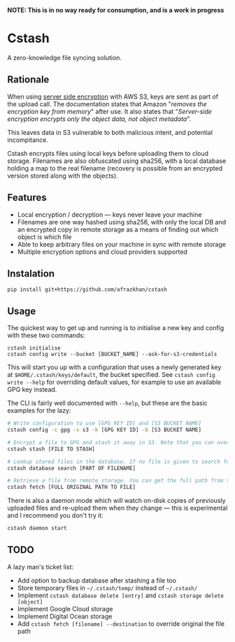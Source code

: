 **NOTE: This is in no way ready for consumption, and is a work in progress**

# Cstash

A zero-knowledge file syncing solution.

## Rationale

When using [server side encryption](https://docs.aws.amazon.com/AmazonS3/latest/dev/ServerSideEncryptionCustomerKeys.html) with AWS S3, keys are sent as part of the upload call. The documentation states that Amazon "_removes the encryption key from memory_" after use. It also states that "_Server-side encryption encrypts only the object data, not object metadata_".

This leaves data in S3 vulnerable to both malicious intent, and potential incompitance.

Cstash encrypts files using local keys before uploading them to cloud storage. Filenames are also obfuscated using sha256, with a local database holding a map to the real filename (recovery is possible from an encrypted version stored along with the objects).

## Features

* Local encryption / decryption — keys never leave your machine
* Filenames are one way hashed using sha256, with only the local DB and an encrypted copy in remote storage as a means of finding out which object is which file
* Able to keep arbitrary files on your machine in sync with remote storage
* Multiple encryption options and cloud providers supported

## Instalation

`pip install git+https://github.com/afrazkhan/cstash`

## Usage

The quickest way to get up and running is to initialise a new key and config with these two commands:

    cstash initialise
    cstash config write --bucket [BUCKET_NAME] --ask-for-s3-credentials

This will start you up with a configuration that uses a newly generated key at `$HOME/.cstash/keys/default`, the bucket specified. See `cstash config write --help` for overriding default values, for example to use an available GPG key instead.

The CLI is fairly well documented with `--help`, but these are the basic examples for the lazy:

```sh
# Write configuration to use [GPG KEY ID] and [S3 BUCKET NAME]
cstash config -c gpg -s s3 -k [GPG KEY ID] -b [S3 BUCKET NAME]

# Encrypt a file to GPG and stash it away in S3. Note that you can override the values in your config by passing the options here again, allowing mixing and matching cryptographers, remote storage providers, keys, and buckets (--cryptographer, --storage-provider, --key, --bucket)
cstash stash [FILE TO STASH]

# Lookup stored files in the database. If no file is given to search for, all results are retrieved
cstash database search [PART OF FILENAME]

# Retrieve a file from remote storage. You can get the full path from the previous command above, if you've forgotten it
cstash fetch [FULL ORIGINAL PATH TO FILE]
```

There is also a daemon mode which will watch on-disk copies of previously uploaded files and re-upload them when they change — this is experimental and I recommend you don't try it:

```sh
cstash daemon start
```

## TODO

A lazy man's ticket list:

* Add option to backup database after stashing a file too
* Store temporary files in `~/.cstash/temp/` instead of `~/.cstash/`
* Implement `cstash database delete [entry]` and `cstash storage delete [object]`
* Implement Google Cloud storage
* Implement Digital Ocean storage
* Add `cstash fetch [filename] --destination` to override original the file path
